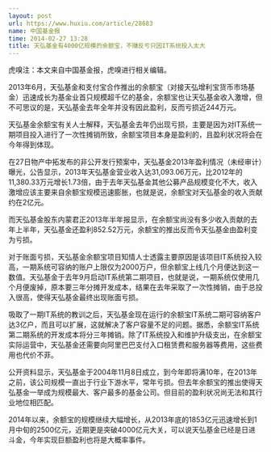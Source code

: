 ```yaml
---
layout: post
url: https://www.huxiu.com/article/28683
name: 中国基金报
time: 2014-02-27 13:28
title: 天弘基金有4000亿规模的余额宝，不赚反亏只因IT系统投入太大
---
```

虎嗅注：本文来自中国基金报，虎嗅进行相关编辑。

2013年6月，天弘基金和支付宝合作推出的余额宝（对接天弘增利宝货币市场基金）迅速成长为基金业首只规模超千亿的基金，余额宝也让天弘基金收入激增，但不可思议的是，天弘基金去年全年并没有因此盈利，反而亏损近244万元。

天弘基金余额宝有关人士解释，天弘基金去年仍出现亏损，主要是因为对IT系统一期项目投入进行了一次性摊销所致，余额宝项目本身是盈利的，且盈利状况将会在今年得到体现。

在27日物产中拓发布的非公开发行预案中，天弘基金2013年盈利情况（未经审计）曝光，公告显示，2013年天弘基金营业收入达31,093.06万元，比2012年的11,380.33万元增长1.73倍，由于去年天弘基金其他公募产品规模变化不大，收入激增应该主要来自余额宝规模迅速膨胀，也就是说，余额宝对天弘基金的收入贡献约在2亿元。

而天弘基金股东内蒙君正2013年半年报显示，在余额宝尚没有多少收入贡献的去年上半年，天弘基金还盈利852.52万元，余额宝的推出反而令天弘基金由盈利变为亏损。

对于账面亏损，天弘基金余额宝项目知情人士透露主要原因是该项目IT系统投入较高，一期系统可容纳的账户上限仅为2000万户，但余额宝上线几个月便达到这一数值。天弘基金于去年9月启动IT系统第二期项目，也就是说，一期系统仅使用几个月便废掉，原本要三年分摊开发成本，结果在去年采取了一次性摊销，由于总投入很高，使得天弘基金最终出现账面亏损。

吸取了一期IT系统的教训之后，天弘基金现在运行的余额宝IT系统二期可容纳客户达3亿户，而且可以扩展，这就解决了客户容量不足的问题。据悉，余额宝IT系统第二期系统的开发成本将分三年摊销。除了IT系统投入和维护升级支出，在余额宝实际运营中，天弘基金还需要向阿里巴巴支付入口租赁费和服务器等费用，这些费用也代价不菲。

公开资料显示，天弘基金于2004年11月8日成立，到今年即将满10年，在2013年之前，该公司规模一直出于行业下游水平，常年亏损。但去年余额宝的推出使得天弘基金一举成为规模最大、客户最多的基金公司。但目前的盈利状况尚无法和其行业地位相匹配。

2014年以来，余额宝的规模继续大幅增长，从2013年底的1853亿元迅速增长到1月中旬的2500亿元，近期更是突破4000亿元大关，可以说天弘基金已经是日进斗金，今年实现巨额盈利也将是大概率事件。

